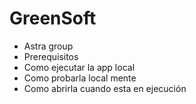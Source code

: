 # GreenSoft

- Astra group
- Prerequisitos
- Como ejecutar la app local
- Como probarla local mente
- Como abrirla cuando esta en ejecución